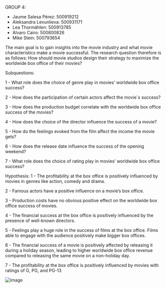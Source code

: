 GROUP 4:
  - Jaume Salesa Pérez: 500919212
  - Aleksandra Levunlieva: 500931171
  - Lea Thormählen: 500913785
  - Alvaro Cairo: 500800826
  - Mike Stein: 500793654

The main goal is to gain insights into the movie industry and what movie characteristics make a movie successful. 
The research question therefore is as follows: How should movie studios design their strategy to maximize the worldwide box office of their movies? 

Subquestions:

1 - What role does the choice of genre play in movies’ worldwide box office success? 

2 - How does the participation of certain actors affect the movie´s success? 

3 - How does the production budget correlate with the worldwide box office success of the movies? 

4 - How does the choice of the director influence the success of a movie? 

5 - How do the feelings evoked from the film affect the income the movie gets? 

6 - How does the release date influence the success of the opening weekend?

7 - What role does the choice of rating play in movies’ worldwide box office success?  

Hypothesis: 
1 - The profitability at the box office is positively influenced by movies in genres like action, comedy and drama. 

2 - Famous actors have a positive influence on a movie’s box office.  

3 - Production costs have no obvious positive effect on the worldwide box office success of movies.   

4 - The financial success at the box office is positively influenced by the presence of well-known directors.  

5 - Feelings play a huge role in the success of films at the box office. Films able to engage with the audience positively make bigger box offices.  

6 - The financial success of a movie is positively affected by releasing it during a holiday season, leading to higher worldwide box office revenue compared to releasing the same movie on a non-holiday day.

7 - The profitability at the box office is positively influenced by movies with ratings of G, PG, and PG-13



![image](https://github.com/alvaarro/DatabasemanagementGroup-4/assets/144010370/636e3c71-b546-4c66-a967-ab4dcfd70014)






